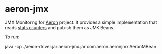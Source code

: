 # aeron-jmx
JMX Monitoring for [Aeron](https://github.com/real-logic/Aeron) project. It provides a simple implementation that reads [stats counters](https://github.com/real-logic/Aeron/wiki/Monitoring-and-Debugging#system-and-position-counters) and publish them as JMX Beans.





To run:

java -cp ./aeron-driver.jar:aeron-jmx.jar com.aeron.aeronjmx.AeronMBean <AeronCNCFile>
